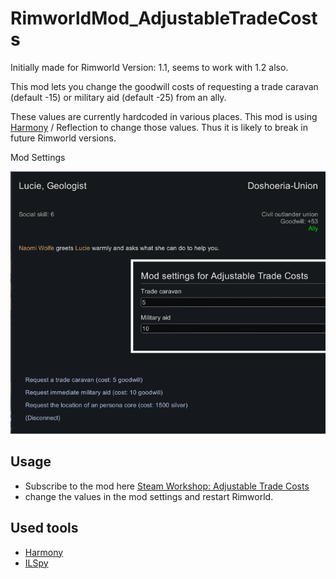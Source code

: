 # RimworldMod_AdjustableTradeCosts

Initially made for Rimworld Version: 1.1, seems to work with 1.2 also.

This mod lets you change the goodwill costs of requesting a trade caravan (default -15) or military aid (default -25) from an ally.

These values are currently hardcoded in various places. This mod is using [Harmony](https://github.com/pardeike/Harmony) / Reflection to change those values. Thus it is likely to break in future Rimworld versions.

Mod Settings

![screenshot](/about/preview.png?raw=true "Settings")

## Usage

* Subscribe to the mod here [Steam Workshop: Adjustable Trade Costs](https://steamcommunity.com/sharedfiles/filedetails/?id=2061051232)
* change the values in the mod settings and restart Rimworld.

## Used tools
* [Harmony](https://github.com/pardeike/Harmony)
* [ILSpy](https://github.com/icsharpcode/ILSpy)
